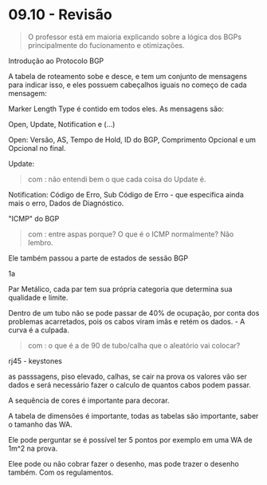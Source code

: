 # 09.10 - Revisão

> O professor está em maioria explicando sobre a lógica dos BGPs principalmente do fucionamento e otimizações.

Introdução ao Protocolo BGP

A tabela de roteamento sobe e desce, e tem um conjunto de mensagens para indicar isso, e eles possuem cabeçalhos iguais no começo de cada mensagem:

Marker Length Type é contido em todos eles. As mensagens são:

Open, Update, Notification e (...)

Open: Versão, AS, Tempo de Hold, ID do BGP, Comprimento Opcional e um Opcional no final.

Update:

> com : não entendi bem o que cada coisa do Update é.

Notification: Código de Erro, Sub Código de Erro - que especifica ainda mais o erro, Dados de Diagnóstico.

"ICMP" do BGP

> com : entre aspas porque? O que é o ICMP normalmente? Não lembro.

Ele também passou a parte de estados de sessão BGP

1a

Par Metálico, cada par tem sua própria categoria que determina sua qualidade e limite.

Dentro de um tubo não se pode passar de 40% de ocupação, por conta dos problemas acarretados, pois os cabos viram imãs e retém os dados. - A curva é a culpada.

> com : o que é a de 90 de tubo/calha que o aleatório vai colocar?

rj45 - keystones

as passsagens, piso elevado, calhas, se cair na prova os valores vão ser dados e será necessário fazer o calculo de quantos cabos podem passar.

A sequência de cores é importante para decorar.

A tabela de dimensões é importante, todas as tabelas são importante, saber o tamanho das WA.

Ele pode perguntar se é possível ter 5 pontos por exemplo em uma WA de 1m^2 na prova.

Elee pode ou não cobrar fazer o desenho, mas pode trazer o desenho também. Com os regulamentos.